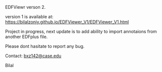
EDFViewr verson 2.


version 1 is available at: https://bilalzonjy.github.io/EDFViewer_V1/EDFViewer_V1.html

Project in progress, next update is to add ability to import annotaions from another EDFplus file.  

Please dont hasitate to  report any bug.

Contact:
bxz142@case.edu

Bilal 
